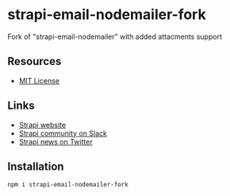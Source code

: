 # strapi-email-nodemailer-fork

Fork of "strapi-email-nodemailer" with added attacments support

## Resources

- [MIT License](LICENSE.md)

## Links

- [Strapi website](http://strapi.io/)
- [Strapi community on Slack](http://slack.strapi.io)
- [Strapi news on Twitter](https://twitter.com/strapijs)

## Installation

```bash
npm i strapi-email-nodemailer-fork
```
